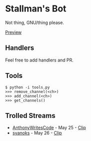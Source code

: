 # Stallman's Bot
Not thing, GNU/thing please. 

[Preview](https://i.imgyukle.com/2019/05/26/kTy4Kc.png)

## Handlers
Feel free to add handlers and PR.

## Tools
```
$ python -i tools.py
>>> remove_channel(<ch>)
>>> add_channel(<ch>)
>>> get_channels()
```

## Trolled Streams
- [AnthonyWritesCode](https://www.twitch.tv/anthonywritescode/clips?tt_content=player_profile_img) - May 25 - [Clip](https://clips.twitch.tv/CovertColdbloodedReubenCoolCat)
- [syanoks](https://www.twitch.tv/syanoks) - May 26 - [Clip](https://clips.twitch.tv/HumbleObservantAnteaterPraiseIt)
